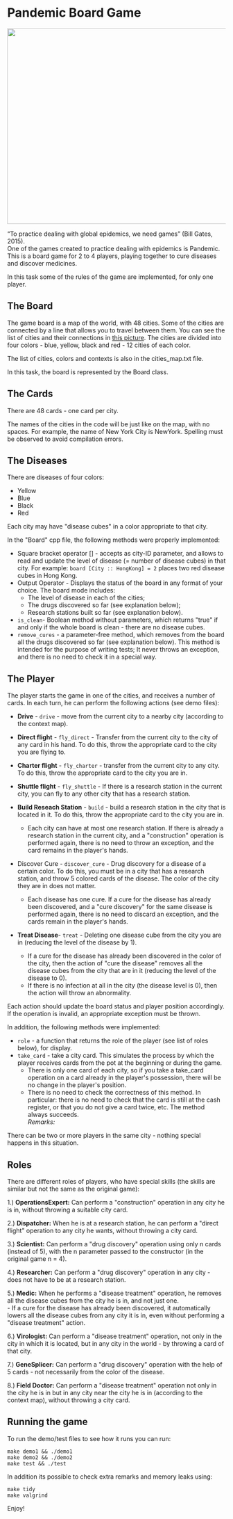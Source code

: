 
# Pandemic Board Game  
    
<img src="https://user-images.githubusercontent.com/57404551/117022973-5c4c2a00-ad01-11eb-9296-1952e3d58c48.jpeg" width="800" height="450">
  
    
“To practice dealing with global epidemics, we need games” (Bill Gates, 2015).  
One of the games created to practice dealing with epidemics is Pandemic. This is a board game for 2 to 4 players, playing together to cure diseases and discover medicines.  
  
In this task some of the rules of the game are implemented, for only one player.  
  
  
## The Board  
The game board is a map of the world, with 48 cities. Some of the cities are connected by a line that allows you to travel between them. You can see the list of cities and their connections in [this picture](https://media.wnyc.org/i/1500/900/c/80/1/1537_Pandemic_main.jpg). The cities are divided into four colors - blue, yellow, black and red - 12 cities of each color.
  
The list of cities, colors and contexts is also in the cities_map.txt file.  
  
In this task, the board is represented by the Board class.  
  
  
  
## The Cards  
There are 48 cards - one card per city.

The names of the cities in the code will be just like on the map, with no spaces. For example, the name of New York City is NewYork. Spelling must be observed to avoid compilation errors.  
  
   
     
## The Diseases
There are diseases of four colors:
- Yellow
- Blue
- Black
- Red  
  
Each city may have "disease cubes" in a color appropriate to that city.

In the "Board" cpp file, the following methods were properly implemented:  
- Square bracket operator [] - accepts as city-ID parameter, and allows to read and update the level of disease (= number of disease cubes) in that city. For example: `board [City :: HongKong] = 2` places two red disease cubes in Hong Kong.
- Output Operator - Displays the status of the board in any format of your choice. The board mode includes:
	- The level of disease in each of the cities;
	- The drugs discovered so far (see explanation below);
	- Research stations built so far (see explanation below).
- `is_clean`- Boolean method without parameters, which returns "true" if and only if the whole board is clean - there are no disease cubes.
- `remove_cures` - a parameter-free method, which removes from the board all the drugs discovered so far (see explanation below). This method is intended for the purpose of writing tests; It never throws an exception, and there is no need to check it in a special way.
  
## The Player  
The player starts the game in one of the cities, and receives a number of cards. In each turn, he can perform the following actions (see demo files):  
  
- **Drive** -  `drive` - move from the current city to a nearby city (according to the context map).  
  
- **Direct flight** - `fly_direct` - Transfer from the current city to the city of any card in his hand. To do this, throw the appropriate card to the city you are flying to.  
  
- **Charter flight** - `fly_charter` - transfer from the current city to any city. To do this, throw the appropriate card to the city you are in.  
  
- **Shuttle flight** - `fly_shuttle` - If there is a research station in the current city, you can fly to any other city that has a research station.  
  
- **Build Reseach Station** - `build` - build a research station in the city that is located in it. To do this, throw the appropriate card to the city you are in.     
	- Each city can have at most one research station. If there is already a research station in the current city, and a "construction" operation is performed again, there is no need to throw an exception, and the card remains in the player's hands.  
- Discover Cure - `discover_cure` - Drug discovery for a disease of a certain color. To do this, you must be in a city that has a research station, and throw 5 colored cards of the disease. The color of the city they are in does not matter.  
	- Each disease has one cure. If a cure for the disease has already been discovered, and a "cure discovery" for the same disease is performed again, there is no need to discard an exception, and the cards remain in the player's hands.  
  
- **Treat Disease**- `treat` - Deleting one disease cube from the city you are in (reducing the level of the disease by 1).  
	- If a cure for the disease has already been discovered in the color of the city, then the action of "cure the disease" removes all the disease cubes from the city that are in it (reducing the level of the disease to 0).  
	- If there is no infection at all in the city (the disease level is 0), then the action will throw an abnormality.  
  
  
Each action should update the board status and player position accordingly. If the operation is invalid, an appropriate exception must be thrown.

In addition, the following methods were implemented:  
  
- `role` - a function that returns the role of the player (see list of roles below), for display.  
- `take_card` - take a city card. This simulates the process by which the player receives cards from the pot at the beginning or during the game.  
	- There is only one card of each city, so if you take a take_card operation on a card already in the player's possession, there will be no change in the player's position.  
	- There is no need to check the correctness of this method. In particular: there is no need to check that the card is still at the cash register, or that you do not give a card twice, etc. The method always succeeds.  
*Remarks:*  
  
There can be two or more players in the same city - nothing special happens in this situation.

## Roles  
  
There are different roles of players, who have special skills (the skills are similar but not the same as the original game):  
  
1.) **OperationsExpert:** Can perform a "construction" operation in any city he is in, without throwing a suitable city card.  
  
2.) **Dispatcher:** When he is at a research station, he can perform a "direct flight" operation to any city he wants, without throwing a city card.  
  
3.) **Scientist:** Can perform a "drug discovery" operation using only n cards (instead of 5), with the n parameter passed to the constructor (in the original game n = 4).  
  
4.) **Researcher:** Can perform a "drug discovery" operation in any city - does not have to be at a research station.  
  
5.) **Medic:** When he performs a "disease treatment" operation, he removes all the disease cubes from the city he is in, and not just one.  
	- If a cure for the disease has already been discovered, it automatically lowers all the disease cubes from any city it is in, even without performing a "disease treatment" action.  
  
6.) **Virologist:** Can perform a "disease treatment" operation, not only in the city in which it is located, but in any city in the world - by throwing a card of that city.  
  
7.) **GeneSplicer:** Can perform a "drug discovery" operation with the help of 5 cards - not necessarily from the color of the disease.  
  
8.) **Field Doctor:** Can perform a "disease treatment" operation not only in the city he is in but in any city near the city he is in (according to the context map), without throwing a city card.  
  
  
  
## Running the game  
  
To run the demo/test files to see how it runs you can run:  
<div dir='ltr'>

    make demo1 && ./demo1
    make demo2 && ./demo2
    make test && ./test

</div>

In addition its possible to check extra remarks and memory leaks using:  

<div dir='ltr'>

    make tidy
    make valgrind

</div>


Enjoy!
</div>
